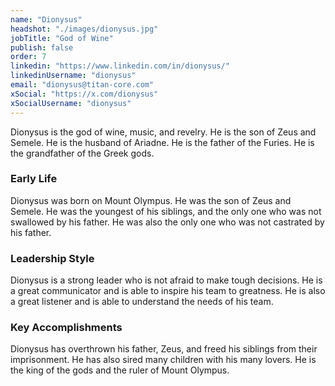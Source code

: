 ```yaml
---
name: "Dionysus"
headshot: "./images/dionysus.jpg"
jobTitle: "God of Wine"
publish: false
order: 7
linkedin: "https://www.linkedin.com/in/dionysus/"
linkedinUsername: "dionysus"
email: "dionysus@titan-core.com"
xSocial: "https://x.com/dionysus"
xSocialUsername: "dionysus"
---
```


Dionysus is the god of wine, music, and revelry. He is the son of Zeus and Semele. He is the husband of Ariadne. He is the father of the Furies. He is the grandfather of the Greek gods.

### Early Life

Dionysus was born on Mount Olympus. He was the son of Zeus and Semele. He was the youngest of his siblings, and the only one who was not swallowed by his father. He was also the only one who was not castrated by his father.

### Leadership Style

Dionysus is a strong leader who is not afraid to make tough decisions. He is a great communicator and is able to inspire his team to greatness. He is also a great listener and is able to understand the needs of his team.

### Key Accomplishments

Dionysus has overthrown his father, Zeus, and freed his siblings from their imprisonment. He has also sired many children with his many lovers. He is the king of the gods and the ruler of Mount Olympus.


